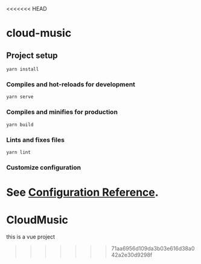 <<<<<<< HEAD
# cloud-music

## Project setup
```
yarn install
```

### Compiles and hot-reloads for development
```
yarn serve
```

### Compiles and minifies for production
```
yarn build
```

### Lints and fixes files
```
yarn lint
```

### Customize configuration
See [Configuration Reference](https://cli.vuejs.org/config/).
=======
# CloudMusic
this is a vue project
>>>>>>> 71aa6956d109da3b03e616d38a042a2e30d9298f
